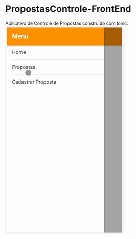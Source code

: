 # PropostasControle-FrontEnd
Aplicativo de Controle de Propostas construído com Ionic:
![alt text](https://github.com/zuperboni/PropostasControle-FrontEnd/blob/master/imgs/CRUD.gif)

